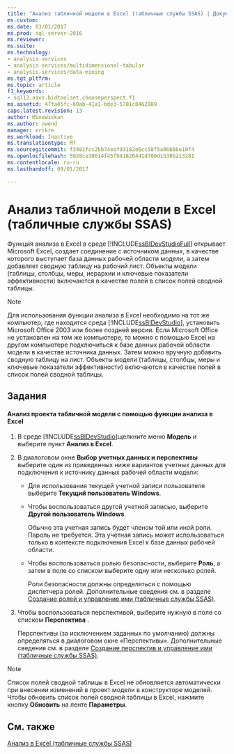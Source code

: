 ```yaml
---
title: "Анализ табличной модели в Excel (табличные службы SSAS) | Документы Microsoft"
ms.custom: 
ms.date: 03/01/2017
ms.prod: sql-server-2016
ms.reviewer: 
ms.suite: 
ms.technology:
- analysis-services
- analysis-services/multidimensional-tabular
- analysis-services/data-mining
ms.tgt_pltfrm: 
ms.topic: article
f1_keywords:
- sql13.asvs.bidtoolset.chooseperspect.f1
ms.assetid: 47fa45fc-60ab-41a1-bde3-5781c8462889
caps.latest.revision: 13
author: Minewiskan
ms.author: owend
manager: erikre
ms.workload: Inactive
ms.translationtype: MT
ms.sourcegitcommit: f3481fcc2bb74eaf93182e6cc58f5a06666e10f4
ms.openlocfilehash: 5928ce38614f45f941820441d700d1530b213281
ms.contentlocale: ru-ru
ms.lasthandoff: 09/01/2017

---
```

# <a name="analyze-a-tabular-model-in-excel-ssas-tabular"></a>Анализ табличной модели в Excel (табличные службы SSAS)
  Функция анализа в Excel в среде [!INCLUDE[ssBIDevStudioFull](../../includes/ssbidevstudiofull-md.md)] открывает Microsoft Excel, создает соединение с источником данных, в качестве которого выступает база данных рабочей области модели, а затем добавляет сводную таблицу на рабочий лист. Объекты модели (таблицы, столбцы, меры, иерархии и ключевые показатели эффективности) включаются в качестве полей в список полей сводной таблицы.  
  
> [!NOTE]  
>  Для использования функции анализа в Excel необходимо на тот же компьютер, где находится среда [!INCLUDE[ssBIDevStudio](../../includes/ssbidevstudio-md.md)], установить Microsoft Office 2003 или более поздней версии. Если Microsoft Office не установлен на том же компьютере, то можно с помощью Excel на другом компьютере подключиться к базе данных рабочей области модели в качестве источника данных. Затем можно вручную добавить сводную таблицу на лист. Объекты модели (таблицы, столбцы, меры и ключевые показатели эффективности) включаются в качестве полей в список полей сводной таблицы.  
  
## <a name="tasks"></a>Задания  
  
#### <a name="to-analyze-a-tabular-model-project-by-using-the-analyze-in-excel-feature"></a>Анализ проекта табличной модели с помощью функции анализа в Excel  
  
1.  В среде [!INCLUDE[ssBIDevStudio](../../includes/ssbidevstudio-md.md)]щелкните меню **Модель** и выберите пункт **Анализ в Excel**.  
  
2.  В диалоговом окне **Выбор учетных данных и перспективы** выберите один из приведенных ниже вариантов учетных данных для подключения к источнику данных рабочей области модели:  
  
    -   Для использования текущей учетной записи пользователя выберите **Текущий пользователь Windows**.  
  
    -   Чтобы воспользоваться другой учетной записью, выберите **Другой пользователь Windows**.  
  
         Обычно эта учетная запись будет членом той или иной роли. Пароль не требуется. Эта учетная запись может использоваться только в контексте подключения Excel к базе данных рабочей области.  
  
    -   Чтобы воспользоваться ролью безопасности, выберите **Роль**, а затем в поле со списком выберите одну или несколько ролей.  
  
         Роли безопасности должны определяться с помощью диспетчера ролей. Дополнительные сведения см. в разделе [Создание ролей и управление ими (табличные службы SSAS)](../../analysis-services/tabular-models/create-and-manage-roles-ssas-tabular.md).  
  
3.  Чтобы воспользоваться перспективой, выберите нужную в поле со списком **Перспектива** .  
  
     Перспективы (за исключением заданных по умолчанию) должны определяться в диалоговом окне «Перспективы». Дополнительные сведения см. в разделе [Создание перспектив и управление ими (табличные службы SSAS)](../../analysis-services/tabular-models/create-and-manage-perspectives-ssas-tabular.md).  
  
> [!NOTE]  
>  Список полей сводной таблицы в Excel не обновляется автоматически при внесении изменений в проект модели в конструкторе моделей. Чтобы обновить список полей сводной таблицы в Excel, нажмите кнопку **Обновить** на ленте **Параметры**.  
  
## <a name="see-also"></a>См. также  
 [Анализ в Excel (табличные службы SSAS)](../../analysis-services/tabular-models/analyze-in-excel-ssas-tabular.md)  
  
  

